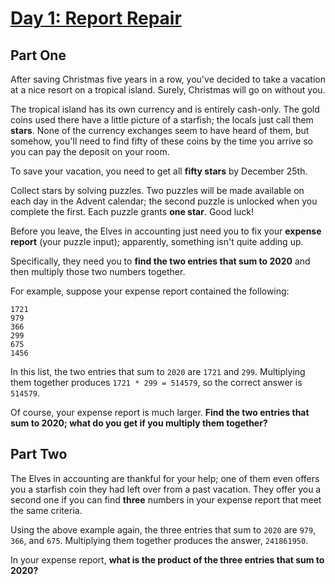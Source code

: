# [Day 1: Report Repair](https://adventofcode.com/2020/day/1)

## Part One

After saving Christmas five years in a row, you've decided to take a vacation at a nice resort on a tropical island. Surely, Christmas will go on without you.

The tropical island has its own currency and is entirely cash-only. The gold coins used there have a little picture of a starfish; the locals just call them __stars__. None of the currency exchanges seem to have heard of them, but somehow, you'll need to find fifty of these coins by the time you arrive so you can pay the deposit on your room.

To save your vacation, you need to get all __fifty stars__ by December 25th.

Collect stars by solving puzzles. Two puzzles will be made available on each day in the Advent calendar; the second puzzle is unlocked when you complete the first. Each puzzle grants __one star__. Good luck!

Before you leave, the Elves in accounting just need you to fix your __expense report__ (your puzzle input); apparently, something isn't quite adding up.

Specifically, they need you to __find the two entries that sum to 2020__ and then multiply those two numbers together.

For example, suppose your expense report contained the following:

```plane
1721
979
366
299
675
1456
```

In this list, the two entries that sum to `2020` are `1721` and `299`. Multiplying them together produces `1721 * 299 = 514579`, so the correct answer is `514579`.

Of course, your expense report is much larger. __Find the two entries that sum to 2020; what do you get if you multiply them together?__

## Part Two

The Elves in accounting are thankful for your help; one of them even offers you a starfish coin they had left over from a past vacation. They offer you a second one if you can find __three__ numbers in your expense report that meet the same criteria.

Using the above example again, the three entries that sum to `2020` are `979`, `366`, and `675`. Multiplying them together produces the answer, `241861950`.

In your expense report, __what is the product of the three entries that sum to 2020?__

